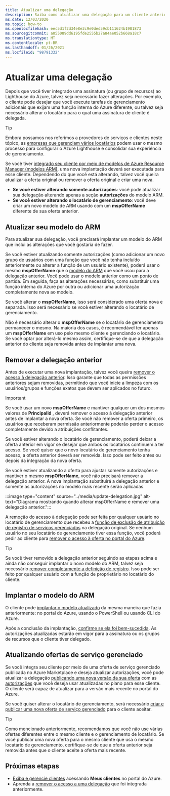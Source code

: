 ```yaml
---
title: Atualizar uma delegação
description: Saiba como atualizar uma delegação para um cliente anteriormente integrado ao Azure Lighthouse.
ms.date: 12/03/2020
ms.topic: how-to
ms.openlocfilehash: eec5d1f2d34e8e3c9e0ded59cb111624b1981873
ms.sourcegitcommit: a055089dd6195fde2555b27a84ae052b668a18c7
ms.translationtype: MT
ms.contentlocale: pt-BR
ms.lasthandoff: 01/26/2021
ms.locfileid: "98791332"
---
```

# <a name="update-a-delegation"></a>Atualizar uma delegação

Depois que você tiver integrado uma assinatura (ou grupo de recursos) ao Lighthouse do Azure, talvez seja necessário fazer alterações. Por exemplo, o cliente pode desejar que você execute tarefas de gerenciamento adicionais que exijam uma função interna do Azure diferente, ou talvez seja necessário alterar o locatário para o qual uma assinatura de cliente é delegada.

> [!TIP]
> Embora possamos nos referimos a provedores de serviços e clientes neste tópico, as [empresas que gerenciam vários locatários](../concepts/enterprise.md) podem usar o mesmo processo para configurar o Azure Lighthouse e consolidar sua experiência de gerenciamento.

Se você tiver [integrado seu cliente por meio de modelos de Azure Resource Manager (modelos ARM)](onboard-customer.md), uma nova implantação deverá ser executada para esse cliente. Dependendo do que você está alterando, talvez você queira atualizar a oferta original ou remover a oferta original e criar uma nova.

- **Se você estiver alterando somente autorizações**: você pode atualizar sua delegação alterando apenas a seção **autorizações** do modelo ARM.
- **Se você estiver alterando o locatário de gerenciamento**: você deve criar um novo modelo de ARM usando com um **mspOfferName** diferente de sua oferta anterior.

## <a name="update-your-arm-template"></a>Atualizar seu modelo do ARM

Para atualizar sua delegação, você precisará implantar um modelo do ARM que inclui as alterações que você gostaria de fazer.

Se você estiver atualizando somente autorizações (como adicionar um novo grupo de usuários com uma função que você não tenha incluído anteriormente ou alterar a função de um usuário existente), poderá usar o mesmo **mspOfferName** que o [modelo do ARM](onboard-customer.md#create-an-azure-resource-manager-template) que você usou para a delegação anterior. Você pode usar o modelo anterior como um ponto de partida. Em seguida, faça as alterações necessárias, como substituir uma função interna do Azure por outra ou adicionar uma autorização completamente nova ao modelo.

Se você alterar o **mspOfferName**, isso será considerado uma oferta nova e separada. Isso será necessário se você estiver alterando o locatário de gerenciamento.

Não é necessário alterar o **mspOfferName** se o locatário de gerenciamento permanecer o mesmo. Na maioria dos casos, é recomendável ter apenas um **mspOfferName** em uso pelo mesmo cliente e gerenciando o locatário. Se você optar por alterá-lo mesmo assim, certifique-se de que a delegação anterior do cliente seja removida antes de implantar uma nova.

## <a name="remove-the-previous-delegation"></a>Remover a delegação anterior

Antes de executar uma nova implantação, talvez você queira [remover o acesso à delegação anterior](remove-delegation.md). Isso garante que todas as permissões anteriores sejam removidas, permitindo que você inicie a limpeza com os usuários/grupos e funções exatos que devem ser aplicados no futuro.

> [!IMPORTANT]
> Se você usar um novo **mspOfferName** e mantiver qualquer um dos mesmos valores de **PrincipalId** , deverá remover o acesso à delegação anterior antes de implantar a nova oferta. Se você não remover a oferta primeiro, os usuários que receberam permissão anteriormente poderão perder o acesso completamente devido a atribuições conflitantes.

Se você estiver alterando o locatário de gerenciamento, poderá deixar a oferta anterior em vigor se desejar que ambos os locatários continuem a ter acesso. Se você quiser que o novo locatário de gerenciamento tenha acesso, a oferta anterior deverá ser removida. Isso pode ser feito antes ou depois da integração da nova oferta.

Se você estiver atualizando a oferta para ajustar somente autorizações e mantiver o mesmo **mspOfferName**, você não precisará remover a delegação anterior. A nova implantação substituirá a delegação anterior e somente as autorizações no modelo mais recente serão aplicadas.

:::image type="content" source="../media/update-delegation.jpg" alt-text="Diagrama mostrando quando alterar mspOfferName e remover uma delegação anterior.":::

A remoção do acesso à delegação pode ser feita por qualquer usuário no locatário de gerenciamento que recebeu a [função de exclusão de atribuição de registro de serviços gerenciados](../../role-based-access-control/built-in-roles.md#managed-services-registration-assignment-delete-role) na delegação original. Se nenhum usuário no seu locatário de gerenciamento tiver essa função, você poderá pedir ao cliente para [remover o acesso à oferta no portal do Azure](view-manage-service-providers.md#add-or-remove-service-provider-offers).

> [!TIP]
> Se você tiver removido a delegação anterior seguindo as etapas acima e ainda não conseguir implantar o novo modelo do ARM, talvez seja necessário [remover completamente a definição de registro](/powershell/module/az.managedservices/remove-azmanagedservicesdefinition). Isso pode ser feito por qualquer usuário com a função de proprietário no locatário do cliente.  

## <a name="deploy-the-arm-template"></a>Implantar o modelo do ARM

O cliente pode [implantar o modelo atualizado](onboard-customer.md#deploy-the-azure-resource-manager-templates) da mesma maneira que fazia anteriormente: no portal do Azure, usando o PowerShell ou usando CLI do Azure.

Após a conclusão da implantação, [confirme se ela foi bem-sucedida](onboard-customer.md#confirm-successful-onboarding). As autorizações atualizadas estarão em vigor para a assinatura ou os grupos de recursos que o cliente tiver delegado.

## <a name="updating-managed-service-offers"></a>Atualizando ofertas de serviço gerenciado

Se você integra seu cliente por meio de uma oferta de serviço gerenciado publicada no Azure Marketplace e deseja atualizar autorizações, você pode atualizar a delegação [publicando uma nova versão da sua oferta](../../marketplace/partner-center-portal/update-existing-offer.md) com as [autorizações](../../marketplace/plan-managed-service-offer.md) que você deseja usar atualizadas no plano para esse cliente. O cliente será capaz de atualizar para a versão mais recente no portal do Azure.

Se você quiser alterar o locatário de gerenciamento, será necessário [criar e publicar uma nova oferta de serviço gerenciado](../../marketplace/plan-managed-service-offer.md) para o cliente aceitar.

> [!TIP]
> Como mencionado anteriormente, recomendamos que você não use várias ofertas diferentes entre o mesmo cliente e o gerenciamento de locatário. Se você publicar uma nova oferta para o mesmo cliente que usa o mesmo locatário de gerenciamento, certifique-se de que a oferta anterior seja removida antes que o cliente aceite a oferta mais recente.

## <a name="next-steps"></a>Próximas etapas

- [Exiba e gerencie clientes](view-manage-customers.md) acessando **Meus clientes** no portal do Azure.
- Aprenda a [remover o acesso a uma delegação](remove-delegation.md) que foi integrada anteriormente.
